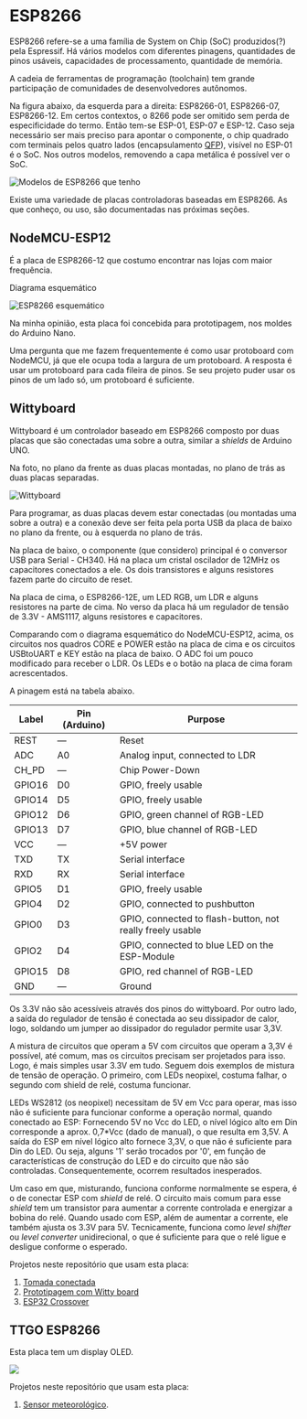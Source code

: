 # ESP8266

ESP8266 refere-se a uma família de System on Chip (SoC) produzidos(?) pela Espressif. Há vários modelos com diferentes pinagens, quantidades de pinos usáveis, capacidades de processamento, quantidade de memória.

A cadeia de ferramentas de programação (toolchain) tem grande participação de comunidades de desenvolvedores autônomos.

Na figura abaixo, da esquerda para a direita: ESP8266-01, ESP8266-07, ESP8266-12. Em certos contextos, o 8266 pode ser omitido sem perda de especificidade do termo. Então tem-se ESP-01, ESP-07 e ESP-12. Caso seja necessário ser mais preciso para apontar o componente, o chip quadrado com terminais pelos quatro lados (encapsulamento [QFP](https://en.wikipedia.org/wiki/Quad_flat_package)), visível no ESP-01 é o SoC. Nos outros modelos, removendo a capa metálica é possível ver o SoC.

![Modelos de ESP8266 que tenho](IMG_20201223_115720998.jpg)

Existe uma variedade de placas controladoras baseadas em ESP8266. As que conheço, ou uso, são documentadas nas próximas seções.

## NodeMCU-ESP12

É a placa de ESP8266-12 que costumo encontrar nas lojas com maior frequência. 

Diagrama esquemático

![ESP8266 esquemático](NODEMCU_DEVKIT_SCH-esp12.png)

Na minha opinião, esta placa foi concebida para prototipagem, nos moldes do Arduino Nano.

Uma pergunta que me fazem frequentemente é como usar protoboard com NodeMCU, já que ele ocupa toda a largura de um protoboard. A resposta é usar um protoboard para cada fileira de pinos. Se seu projeto puder usar os pinos de um lado só, um protoboard é suficiente.

## Wittyboard

Wittyboard é um controlador baseado em ESP8266 composto por duas placas que são conectadas uma sobre a outra, similar a *shields* de Arduino UNO.

Na foto, no plano da frente as duas placas montadas, no plano de trás as duas placas separadas.

![Wittyboard](IMG_20201009_185605093.jpg)

Para programar, as duas placas devem estar conectadas (ou montadas uma sobre a outra) e a conexão deve ser feita pela porta USB da placa de baixo no plano da frente, ou à esquerda no plano de trás.

Na placa de baixo, o componente (que considero) principal é o conversor USB para Serial - CH340. Há na placa um cristal oscilador de 12MHz os capacitores conectados a ele. Os dois transistores e alguns resistores fazem parte do circuito de reset.

Na placa de cima, o ESP8266-12E, um LED RGB, um LDR e alguns resistores na parte de cima. No verso da placa há um regulador de tensão de 3.3V - AMS1117, alguns resistores e capacitores.

Comparando com o diagrama esquemático do NodeMCU-ESP12, acima, os circuitos nos quadros CORE e POWER estão na placa de cima e os circuitos USBtoUART e KEY estão na placa de baixo. O ADC foi um pouco modificado para receber o LDR. Os LEDs e o botão na placa de cima foram acrescentados.

A pinagem está na tabela abaixo.

| Label | Pin (Arduino) | Purpose
| --- | --- | --- |
| REST | — | Reset |
| ADC | A0 | Analog input, connected to LDR |
| CH_PD | — | Chip Power-Down |
| GPIO16 | D0 | GPIO, freely usable |
| GPIO14 | D5 | GPIO, freely usable |
| GPIO12 | D6 | GPIO, green channel of RGB-LED |
| GPIO13 | D7 | GPIO, blue channel of RGB-LED |
| VCC | — | +5V power |
| TXD | TX | Serial interface |
| RXD | RX | Serial interface |
| GPIO5 | D1 | GPIO, freely usable |
| GPIO4 | D2 | GPIO, connected to pushbutton |
| GPIO0 | D3 | GPIO, connected to flash-button, not really freely usable |
| GPIO2 | D4 | GPIO, connected to blue LED on the ESP-Module |
| GPIO15 | D8 | GPIO, red channel of RGB-LED |
| GND | — | Ground |

Os 3.3V não são acessíveis através dos pinos do wittyboard. Por outro lado, a saída do regulador de tensão é conectada ao seu dissipador de calor, logo, soldando um jumper ao dissipador do regulador permite usar 3,3V.

A mistura de circuitos que operam a 5V com circuitos que operam a 3,3V é possível, até comum, mas os circuitos precisam ser projetados para isso. Logo, é mais simples usar 3.3V em tudo. Seguem dois exemplos de mistura de tensão de operação. O primeiro, com LEDs neopixel, costuma falhar, o segundo com shield de relé, costuma funcionar.

LEDs WS2812 (os neopixel) necessitam de 5V em Vcc para operar, mas isso não é suficiente para funcionar conforme a operação normal, quando conectado ao ESP: Fornecendo 5V no Vcc do LED, o nível lógico alto em Din corresponde a aprox. 0,7*Vcc (dado de manual), o que resulta em 3,5V. A saída do ESP em nível lógico alto fornece 3,3V, o que não é suficiente para Din do LED. Ou seja, alguns '1' serão trocados por '0', em função de características de construção do LED e do circuito que não são controladas. Consequentemente, ocorrem resultados inesperados.

Um caso em que, misturando, funciona conforme normalmente se espera, é o de conectar ESP com *shield* de relé. O circuito mais comum para esse *shield* tem um transistor para aumentar a corrente controlada e energizar a bobina do relé. Quando usado com ESP, além de aumentar a corrente, ele também ajusta os 3.3V para 5V. Tecnicamente, funciona como *level shifter* ou *level converter* unidirecional, o que é suficiente para que o relé ligue e desligue conforme o esperado.

Projetos neste repositório que usam esta placa:

1. [Tomada conectada](../../../../projetos/ControlarTomadaPelaInternet/README.md)
3. [Prototipagem com Witty board](../../../../projetos/PrototipagemWitty/README.md)
3. [ESP32 Crossover](../../../../projetos/ESP32Crossover/README.md)

## TTGO ESP8266

Esta placa tem um display OLED.

![](../../../../projetos/SensorMeteorologico/Documentos/imagens/ttgo.jpg)

Projetos neste repositório que usam esta placa:

1. [Sensor meteorológico](../../../../projetos/SensorMeteorologico/README.md).

